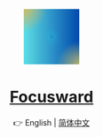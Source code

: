 <div align="center">

<img src="pics/Focusward.png" width="100" height="100" alt="Focusward">

# [Focusward]()

👉 English | [简体中文](README_CN.md)

</div>
